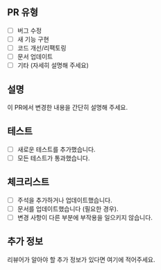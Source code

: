 ## PR 유형
- [ ] 버그 수정
- [ ] 새 기능 구현
- [ ] 코드 개선/리팩토링
- [ ] 문서 업데이트
- [ ] 기타 (자세히 설명해 주세요)

## 설명
이 PR에서 변경한 내용을 간단히 설명해 주세요.

## 테스트
- [ ] 새로운 테스트를 추가했습니다.
- [ ] 모든 테스트가 통과했습니다.

## 체크리스트
- [ ] 주석을 추가하거나 업데이트했습니다.
- [ ] 문서를 업데이트했습니다 (필요한 경우).
- [ ] 변경 사항이 다른 부분에 부작용을 일으키지 않습니다.

## 추가 정보
리뷰어가 알아야 할 추가 정보가 있다면 여기에 적어주세요.
